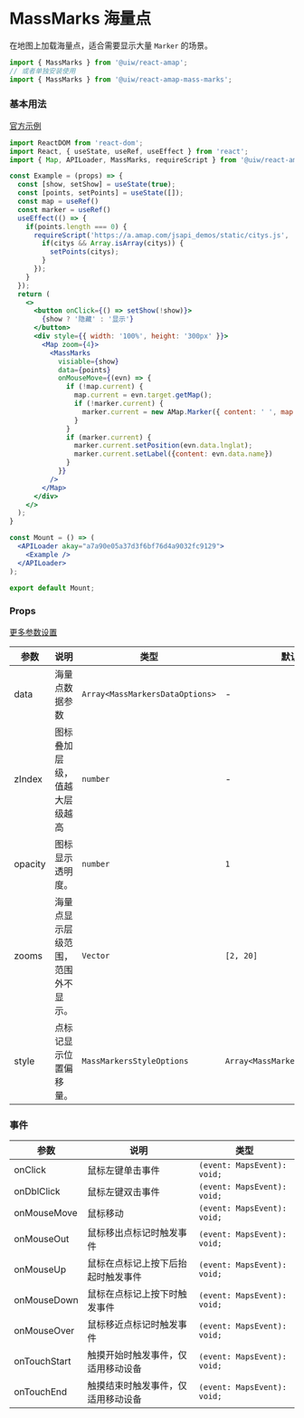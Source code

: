 MassMarks 海量点
===

在地图上加载海量点，适合需要显示大量 `Marker` 的场景。

```jsx
import { MassMarks } from '@uiw/react-amap';
// 或者单独安装使用
import { MassMarks } from '@uiw/react-amap-mass-marks';
```

### 基本用法

[官方示例](https://lbs.amap.com/demo/jsapi-v2/example/mass-markers/massmarks)

```jsx mdx:preview
import ReactDOM from 'react-dom';
import React, { useState, useRef, useEffect } from 'react';
import { Map, APILoader, MassMarks, requireScript } from '@uiw/react-amap';

const Example = (props) => {
  const [show, setShow] = useState(true);
  const [points, setPoints] = useState([]);
  const map = useRef()
  const marker = useRef()
  useEffect(() => {
    if(points.length === 0) {
      requireScript('https://a.amap.com/jsapi_demos/static/citys.js', 'citys_id').then(() => {
        if(citys && Array.isArray(citys)) {
          setPoints(citys);
        }
      });
    }
  });
  return (
    <>
      <button onClick={() => setShow(!show)}>
        {show ? '隐藏' : '显示'}
      </button>
      <div style={{ width: '100%', height: '300px' }}>
        <Map zoom={4}>
          <MassMarks
            visiable={show}
            data={points}
            onMouseMove={(evn) => {
              if (!map.current) {
                map.current = evn.target.getMap();
                if (!marker.current) {
                  marker.current = new AMap.Marker({ content: ' ', map: map.current });
                }
              }
              if (marker.current) {
                marker.current.setPosition(evn.data.lnglat);
                marker.current.setLabel({content: evn.data.name})
              }
            }}
          />
        </Map>
      </div>
    </>
  );
}

const Mount = () => (
  <APILoader akay="a7a90e05a37d3f6bf76d4a9032fc9129">
    <Example />
  </APILoader>
);

export default Mount;
```

### Props

[更多参数设置](https://github.com/uiwjs/react-amap/blob/492a57aa6831f9c34fcb6bbafcbd90e7ad9fa61c/src/MassMarks/index.tsx#L5-L7)

| 参数 | 说明 | 类型 | 默认值 |
|--------- |-------- |--------- |-------- |
| data | 海量点数据参数 | `Array<MassMarkersDataOptions>` | - |
| zIndex | 图标叠加层级，值越大层级越高 | `number` | - |
| opacity | 图标显示透明度。 | `number` | `1` |
| zooms | 海量点显示层级范围，范围外不显示。 | `Vector` | `[2, 20]` |
| style | 点标记显示位置偏移量。 | `MassMarkersStyleOptions` | `Array<MassMarkersStyleOptions>` | - |

### 事件

| 参数 | 说明 | 类型 |
| ---- | ---- | ---- |
| onClick | 鼠标左键单击事件 | `(event: MapsEvent): void;` |
| onDblClick | 鼠标左键双击事件 | `(event: MapsEvent): void;` |
| onMouseMove | 鼠标移动 | `(event: MapsEvent): void;` |
| onMouseOut | 鼠标移出点标记时触发事件 | `(event: MapsEvent): void;` |
| onMouseUp | 鼠标在点标记上按下后抬起时触发事件 | `(event: MapsEvent): void;` |
| onMouseDown | 鼠标在点标记上按下时触发事件 | `(event: MapsEvent): void;` |
| onMouseOver | 鼠标移近点标记时触发事件 | `(event: MapsEvent): void;` |
| onTouchStart | 触摸开始时触发事件，仅适用移动设备 | `(event: MapsEvent): void;` |
| onTouchEnd | 触摸结束时触发事件，仅适用移动设备 | `(event: MapsEvent): void;` |
